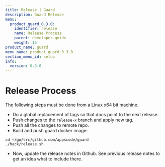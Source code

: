 ```yaml
---
title: Release | Guard
description: Guard Release
menu:
  product_guard_0.3.0:
    identifier: release
    name: Release Process
    parent: developer-guide
    weight: 15
product_name: guard
menu_name: product_guard_0.3.0
section_menu_id: setup
info:
  version: 0.3.0
---
```


# Release Process

The following steps must be done from a Linux x64 bit machine.

- Do a global replacement of tags so that docs point to the next release.
- Push changes to the `release-x` branch and apply new tag.
- Push all the changes to remote repo.
- Build and push guard docker image:

```console
cd ~/go/src/github.com/appscode/guard
./hack/release.sh
```

- Now, update the release notes in Github. See previous release notes to get an idea what to include there.
